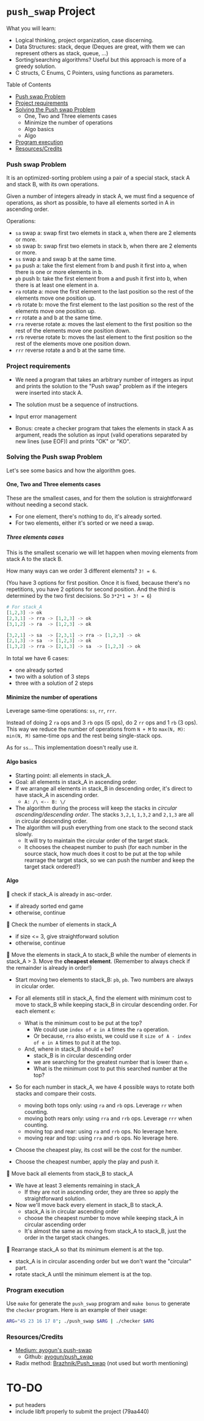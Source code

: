 # `push_swap` Project

What you will learn: 
- Logical thinking, project organization, case discerning. 
- Data Structures: stack, deque (Deques are great, with them we can represent others as stack, queue, ...)
- Sorting/searching algorithms? Useful but this approach is more of a greedy solution.
- C structs, C Enums, C Pointers, using functions as parameters.

Table of Contents
- [Push swap Problem](https://github.com/Aryalexa/42-push_swap?tab=readme-ov-file#push-swap-problem)
- [Project requirements](https://github.com/Aryalexa/42-push_swap?tab=readme-ov-file#project-requirements)
- [Solving the Push swap Problem](https://github.com/Aryalexa/42-push_swap?tab=readme-ov-file#solving-the-push-swap-problem)
	- One, Two and Three elements cases
	- Minimize the number of operations
	- Algo basics
	- Algo
- [Program execution](https://github.com/Aryalexa/42-push_swap?tab=readme-ov-file#program-execution)
- [Resources/Credits](https://github.com/Aryalexa/42-push_swap?tab=readme-ov-file#resourcescredits)

### Push swap Problem
It is an optimized-sorting problem using a pair of a special stack, stack A and stack B, with its own operations.

Given a number of integers already in stack A, we must find a sequence of operations, as short as possible, to have all elements sorted in A in ascending order.

Operations:

 * `sa` swap a: swap first two elemets in stack a, when there are 2 elements or more.
 * `sb` swap b: swap first two elemets in stack b, when there are 2 elements or more.
 * `ss` swap a and swap b at the same time.
 * `pa` push a: take the first element from b and push it first into a, when there is one or more elements in b.
 * `pb` push b: take the first element from a and push it first into b, when there is at least one element in a.
 * `ra` rotate a: move the first element to the last position so the rest of the elements move one position up.
 * `rb` rotate b: move the first element to the last position so the rest of the elements move one position up.
 * `rr` rotate a and b at the same time.
 * `rra` reverse rotate a: moves the last element to the first position so the rest of the elements move one position down.
 * `rrb` reverse rotate b: moves the last element to the first position so the rest of the elements move one position down.
 * `rrr` reverse rotate a and b at the same time.


### Project requirements
- We need a program that takes an arbitrary number of integers as input and prints the solution to the "Push swap" problem as if the integers were inserted into stack A.

- The solution must be a sequence of instructions.

- Input error management

- Bonus: create a checker program that takes the elements in stack A as argument, reads the solution as input (valid operations separated by new lines (use EOF)) and prints "OK" or "KO".


### Solving the Push swap Problem

Let's see some basics and how the algorithm goes.

#### One, Two and Three elements cases
These are the smallest cases, and for them the solution is straightforward without needing a second stack.

- For one element, there's nothing to do, it's already sorted.
- For two elements, either it's sorted or we need a swap.

##### Three elements cases
This is the smallest scenario we will let happen when moving elements from stack A to the stack B.

How many ways can we order 3 different elements? `3! = 6`.

(You have 3 options for first position. Once it is fixed, because there's no repetitions, you have 2 options for second position. And the third is determined by the two first decisions. So `3*2*1 = 3! = 6`)
``` python
# For stack_A
[1,2,3] -> ok
[2,3,1] -> rra -> [1,2,3] -> ok
[3,1,2] -> ra  -> [1,2,3] -> ok

[3,2,1] -> sa  -> [2,3,1] -> rra -> [1,2,3] -> ok
[2,1,3] -> sa  -> [1,2,3] -> ok
[1,3,2] -> rra -> [2,1,3] -> sa  -> [1,2,3] -> ok
```

In total we have 6 cases: 
- one already sorted
- two with a solution of 3 steps
- three with a solution of 2 steps

#### Minimize the number of operations

Leverage same-time operations: `ss`, `rr`, `rrr`.

Instead of doing 2 `ra` ops and 3 `rb` ops (5 ops), do 2 `rr` ops and 1 `rb` (3 ops).
This way we reduce the number of operations from `N + M` to `max(N, M)`: `min(N, M)` same-time ops and the rest being single-stack ops.

As for `ss`... This implementation doesn't really use it.

#### Algo basics
- Starting point: all elements in stack_A.
- Goal: all elements in stack_A in ascending order.
- If we arrange all elements in stack_B in descending order, it's direct to have stack_A in ascending order.
	- `A: /\ <-- B: \/`
- The algorithm during the process will keep the stacks in *circular ascending/descending order*. The stacks `3,2,1`, `1,3,2` and `2,1,3` are all in circular descending order.
- The algorithm will push everything from one stack to the second stack slowly.
	- It will try to maintain the circular order of the target stack.
	- It chooses the cheapest number to push (for each number in the source stack, how much does it cost to be put at the top while rearrage the target stack, so we can push the number and keep the target stack ordered?)

#### Algo
🔸 check if stack_A is already in asc-order.
- if already sorted end game
- otherwise, continue

🔸 Check the number of elements in stack_A
- if size <= 3, give straightforward solution
- otherwise, continue

🔸 Move the elements in stack_A to stack_B while the number of elements in stack_A > 3. Move the **cheapest element**. (Remember to always check if the remainder is already in order!)

- Start moving two elements to stack_B: `pb`, `pb`. Two numbers are always in cicular order.

- For all elements still in stack_A, find the element with minimum cost to move to stack_B while keeping stack_B in circular descending order. For each element `e`:
	- What is the minimum cost to be put at the top?
		- We could use `index of e in A` times the `ra` operation.
		- Or because, `rra` also exists, we could use it `size of A - index of e in A` times to put it at the top.
	- And, where in stack_B should `e` be?
		- stack_B is in circular descending order
		- we are searching for the greatest number that is lower than `e`.
		- What is the minimum cost to put this searched number at the top?
- So for each number in stack_A, we have 4 possible ways to rotate both stacks and compare their costs.
	- moving both tops only: using `ra` and `rb` ops. Leverage `rr` when counting.
	- moving both rears only: using `rra` and `rrb` ops. Leverage `rrr` when counting.
	- moving top and rear: using `ra` and `rrb` ops. No leverage here.
	- moving rear and top: using `rra` and `rb` ops. No leverage here.
- Choose the cheapest play, its cost will be the cost for the number.
- Choose the cheapest number, apply the play and push it.

🔸 Move back all elements from stack_B to stack_A
- We have at least 3 elements remaining in stack_A
	- If they are not in ascending order, they are three so apply the straightforward solution.
- Now we'll move back every element in stack_B to stack_A.
	- stack_A is in circular ascending order
	- choose the cheapest number to move while keeping stack_A in circular ascending order
	- It's almost the same as moving from stack_A to stack_B, just the order in the target stack changes.

🔸 Rearrange stack_A so that its minimum element is at the top.
- stack_A is in circular ascending order but we don't want the "circular" part.
- rotate stack_A until the minimum element is at the top.


### Program execution

Use ``make`` for generate the `push_swap` program and ``make bonus`` to generate the `checker` program.
Here is an example of their usage:

```bash
ARG="45 23 16 17 8"; ./push_swap $ARG | ./checker $ARG
```

### Resources/Credits
- [Medium: ayogun's push-swap](https://medium.com/@ayogun/push-swap-c1f5d2d41e97)
	- Github: [ayogun/push_swap](https://github.com/ayogun/push_swap)
- Radix method: [Brazhnik/Push_swap](https://github.com/VBrazhnik/Push_swap/wiki/Algorithm) (not used but worth mentioning)


# TO-DO
- put headers
- include libft properly to submit the project (79aa440)
